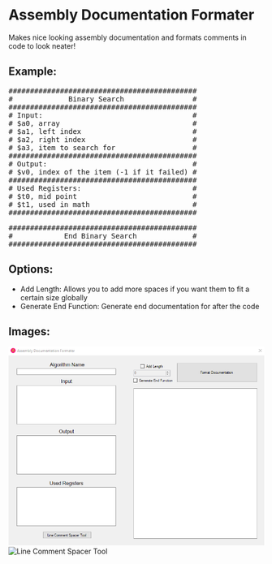 # Assembly Documentation Formater
Makes nice looking assembly documentation and formats comments in code to look neater!

## Example:
<pre>
############################################
#             Binary Search                #
############################################
# Input:                                   #
# $a0, array                               #
# $a1, left index                          #
# $a2, right index                         #
# $a3, item to search for                  #
############################################
# Output:                                  #
# $v0, index of the item (-1 if it failed) #
############################################
# Used Registers:                          #
# $t0, mid point                           #
# $t1, used in math                        #
############################################
</pre>
<pre>
############################################
#            End Binary Search             #
############################################
</pre>

## Options:
* Add Length: Allows you to add more spaces if you want them to fit a certain size globally
* Generate End Function: Generate end documentation for after the code

## Images:
![Assembly Documntation Formater](https://github.com/Pocable/AssemblyDocumentationFormater/blob/master/assemblyphoto.PNG?raw=true)
![Line Comment Spacer Tool](https://github.com/Pocable/AssemblyDocumentationFormater/blob/master/linecommentspacer?raw=true)
